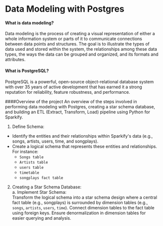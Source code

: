# Data Modeling with Postgres
#### What is data modeling?
Data modeling is the process of creating a visual representation of either a whole information system or parts of it to communicate connections between data points and structures. The goal is to illustrate the types of data used and stored within the system, the relationships among these data types, the ways the data can be grouped and organized, and its formats and attributes. <br>

#### What is PostgreSQL?
PostgreSQL is a powerful, open-source object-relational database system with over 35 years of active development that has earned it a strong reputation for reliability, feature robustness, and performance. <br>

####Overview of the project
An overview of the steps involved in performing data modeling with Postgres, creating a star schema database, and building an ETL (Extract, Transform, Load) pipeline using Python for Sparkify. <br>
1. Define Schema:
* Identify the entities and their relationships within Sparkify's data (e.g., songs, artists, users, time, and songplays).<br>
* Create a logical schema that represents these entities and relationships. For instance:<br>
     * `Songs table`
     * `Artists table`
     * `users table`
     * `timetable`
     * `songplays fact table`
2. Creating a Star Schema Database: <br>
a. Implement Star Schema:<br>
Transform the logical schema into a star schema design where a central fact table (e.g., songplays) is surrounded by dimension tables (e.g., `songs`, `artists`, `users`, `time`).
Connect dimension tables to the fact table using foreign keys.
Ensure denormalization in dimension tables for easier querying and analysis.
